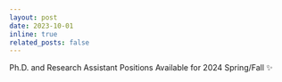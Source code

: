 ```yaml
---
layout: post
date: 2023-10-01 
inline: true
related_posts: false
---
```


Ph.D. and Research Assistant Positions Available for 2024 Spring/Fall :sparkles: 
